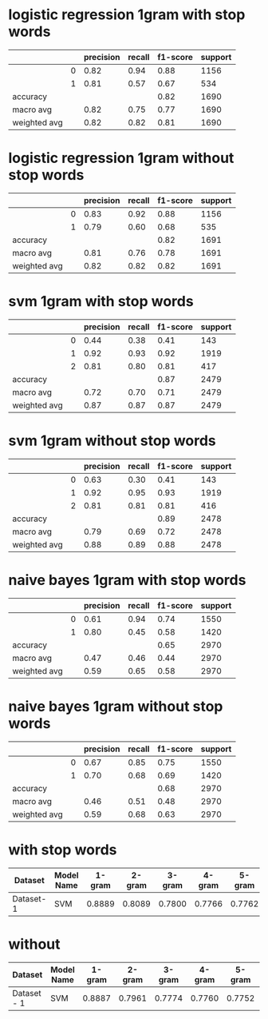 # logistic regression 1gram with stop words

|              |   | precision | recall | f1-score | support |
|--------------|:-:|-----------|--------|----------|---------|
|              | 0 | 0.82      | 0.94   | 0.88     | 1156    |
|              | 1 | 0.81      | 0.57   | 0.67     | 534     |
| accuracy     |   |           |        | 0.82     | 1690    |
| macro avg    |   | 0.82      | 0.75   | 0.77     | 1690    |
| weighted avg |   | 0.82      | 0.82   | 0.81     | 1690    |

# logistic regression 1gram without stop words

|              |   | precision | recall | f1-score | support |
|--------------|:-:|-----------|--------|----------|---------|
|              | 0 | 0.83      | 0.92   | 0.88     | 1156    |
|              | 1 | 0.79      | 0.60   | 0.68     | 535     |
| accuracy     |   |           |        | 0.82     | 1691    |
| macro avg    |   | 0.81      | 0.76   | 0.78     | 1691    |
| weighted avg |   | 0.82      | 0.82   | 0.82     | 1691    |

# svm 1gram with stop words 

|              |   | precision | recall | f1-score | support |
|--------------|:-:|-----------|--------|----------|---------|
|              | 0 | 0.44      | 0.38   | 0.41     | 143     |
|              | 1 | 0.92      | 0.93   | 0.92     | 1919    |
|              | 2 | 0.81      | 0.80   | 0.81     | 417     |
| accuracy     |   |           |        | 0.87     | 2479    |
| macro avg    |   | 0.72      | 0.70   | 0.71     | 2479    |
| weighted avg |   | 0.87      | 0.87   | 0.87     | 2479    |


# svm 1gram without stop words


|              |   | precision | recall | f1-score | support |
|--------------|:-:|-----------|--------|----------|---------|
|              | 0 | 0.63      | 0.30   | 0.41     | 143     |
|              | 1 | 0.92      | 0.95   | 0.93     | 1919    |
|              | 2 | 0.81      | 0.81   | 0.81     | 416     |
| accuracy     |   |           |        | 0.89     | 2478    |
| macro avg    |   | 0.79      | 0.69   | 0.72     | 2478    |
| weighted avg |   | 0.88      | 0.89   | 0.88     | 2478    |

# naive bayes 1gram with stop words

|              |      | precision | recall | f1-score | support |
|--------------|:----:|-----------|--------|----------|---------|
|              | 0    | 0.61      | 0.94   | 0.74     | 1550    |
|              | 1    | 0.80      | 0.45   | 0.58     | 1420    |
| accuracy     |      |           |        | 0.65     | 2970    |
| macro avg    |      | 0.47      | 0.46   | 0.44     | 2970    |
| weighted avg |      | 0.59      | 0.65   | 0.58     | 2970    |

# naive bayes 1gram without stop words


|              |      | precision | recall | f1-score | support |
|--------------|:----:|-----------|--------|----------|---------|
|              | 0    | 0.67      | 0.85   | 0.75     | 1550    |
|              | 1    | 0.70      | 0.68   | 0.69     | 1420    |
| accuracy     |      |           |        | 0.68     | 2970    |
| macro avg    |      | 0.46      | 0.51   | 0.48     | 2970    |
| weighted avg |      | 0.59      | 0.68   | 0.63     | 2970    |

# with stop words 

| Dataset   | Model Name          | 1-gram  | 2-gram | 3-gram | 4-gram | 5-gram | 6-gram |
| --------- | ------------------- | ------- | ------ | ------ | ------ | ------ | ------ |
| Dataset-1 | SVM                 | 0.8889  | 0.8089 | 0.7800 | 0.7766 | 0.7762 | -      |

# without

| Dataset     | Model Name          | 1-gram | 2-gram | 3-gram | 4-gram | 5-gram | 6-gram |
| ----------- | ------------------- | ------ | ------ | ------ | ------ | ------ | ------ |
| Dataset - 1 | SVM                 | 0.8887 | 0.7961 | 0.7774 | 0.7760 | 0.7752 | -      |


